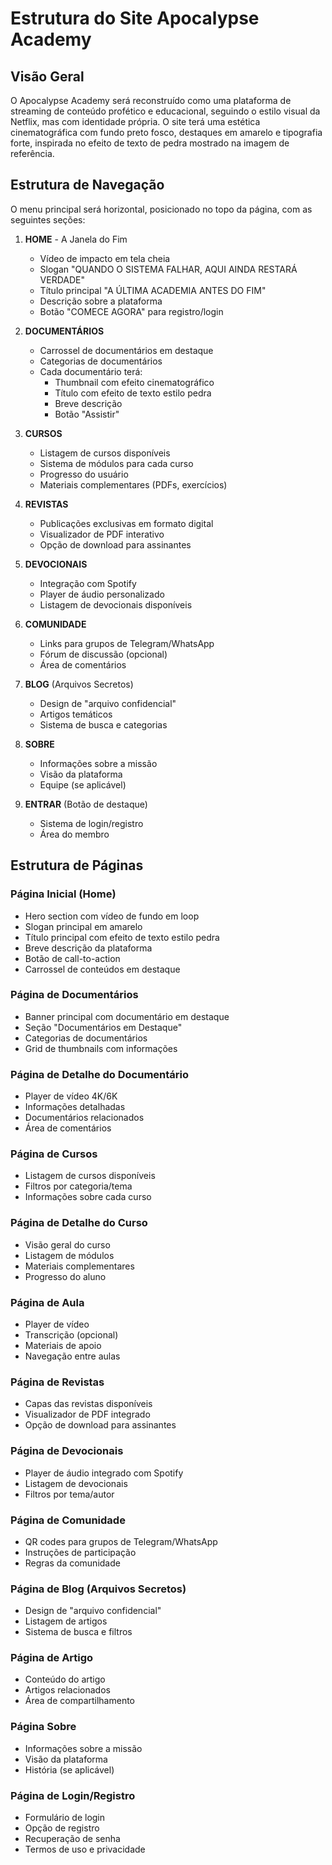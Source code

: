 # Estrutura do Site Apocalypse Academy

## Visão Geral
O Apocalypse Academy será reconstruído como uma plataforma de streaming de conteúdo profético e educacional, seguindo o estilo visual da Netflix, mas com identidade própria. O site terá uma estética cinematográfica com fundo preto fosco, destaques em amarelo e tipografia forte, inspirada no efeito de texto de pedra mostrado na imagem de referência.

## Estrutura de Navegação
O menu principal será horizontal, posicionado no topo da página, com as seguintes seções:

1. **HOME** - A Janela do Fim
   - Vídeo de impacto em tela cheia
   - Slogan "QUANDO O SISTEMA FALHAR, AQUI AINDA RESTARÁ VERDADE"
   - Título principal "A ÚLTIMA ACADEMIA ANTES DO FIM"
   - Descrição sobre a plataforma
   - Botão "COMECE AGORA" para registro/login

2. **DOCUMENTÁRIOS**
   - Carrossel de documentários em destaque
   - Categorias de documentários
   - Cada documentário terá:
     - Thumbnail com efeito cinematográfico
     - Título com efeito de texto estilo pedra
     - Breve descrição
     - Botão "Assistir"

3. **CURSOS**
   - Listagem de cursos disponíveis
   - Sistema de módulos para cada curso
   - Progresso do usuário
   - Materiais complementares (PDFs, exercícios)

4. **REVISTAS**
   - Publicações exclusivas em formato digital
   - Visualizador de PDF interativo
   - Opção de download para assinantes

5. **DEVOCIONAIS**
   - Integração com Spotify
   - Player de áudio personalizado
   - Listagem de devocionais disponíveis

6. **COMUNIDADE**
   - Links para grupos de Telegram/WhatsApp
   - Fórum de discussão (opcional)
   - Área de comentários

7. **BLOG** (Arquivos Secretos)
   - Design de "arquivo confidencial"
   - Artigos temáticos
   - Sistema de busca e categorias

8. **SOBRE**
   - Informações sobre a missão
   - Visão da plataforma
   - Equipe (se aplicável)

9. **ENTRAR** (Botão de destaque)
   - Sistema de login/registro
   - Área do membro

## Estrutura de Páginas

### Página Inicial (Home)
- Hero section com vídeo de fundo em loop
- Slogan principal em amarelo
- Título principal com efeito de texto estilo pedra
- Breve descrição da plataforma
- Botão de call-to-action
- Carrossel de conteúdos em destaque

### Página de Documentários
- Banner principal com documentário em destaque
- Seção "Documentários em Destaque"
- Categorias de documentários
- Grid de thumbnails com informações

### Página de Detalhe do Documentário
- Player de vídeo 4K/6K
- Informações detalhadas
- Documentários relacionados
- Área de comentários

### Página de Cursos
- Listagem de cursos disponíveis
- Filtros por categoria/tema
- Informações sobre cada curso

### Página de Detalhe do Curso
- Visão geral do curso
- Listagem de módulos
- Materiais complementares
- Progresso do aluno

### Página de Aula
- Player de vídeo
- Transcrição (opcional)
- Materiais de apoio
- Navegação entre aulas

### Página de Revistas
- Capas das revistas disponíveis
- Visualizador de PDF integrado
- Opção de download para assinantes

### Página de Devocionais
- Player de áudio integrado com Spotify
- Listagem de devocionais
- Filtros por tema/autor

### Página de Comunidade
- QR codes para grupos de Telegram/WhatsApp
- Instruções de participação
- Regras da comunidade

### Página de Blog (Arquivos Secretos)
- Design de "arquivo confidencial"
- Listagem de artigos
- Sistema de busca e filtros

### Página de Artigo
- Conteúdo do artigo
- Artigos relacionados
- Área de compartilhamento

### Página Sobre
- Informações sobre a missão
- Visão da plataforma
- História (se aplicável)

### Página de Login/Registro
- Formulário de login
- Opção de registro
- Recuperação de senha
- Termos de uso e privacidade
